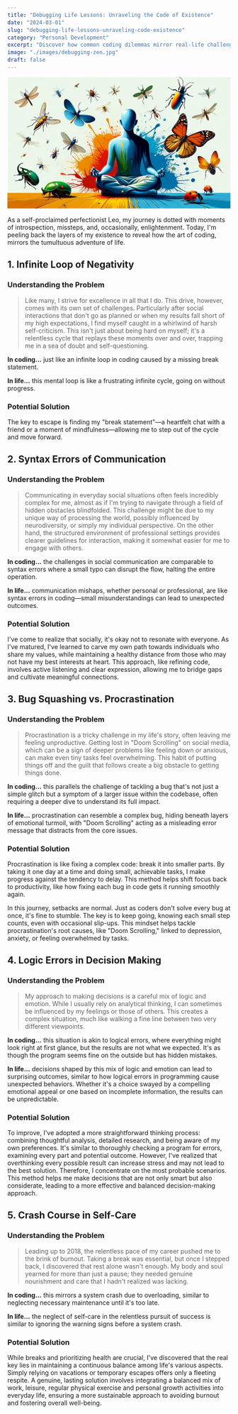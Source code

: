 ```yaml
---
title: "Debugging Life Lessons: Unraveling the Code of Existence"
date: "2024-03-01"
slug: "debugging-life-lessons-unraveling-code-existence"
category: "Personal Development"
excerpt: "Discover how common coding dilemmas mirror real-life challenges and explore practical solutions to navigate the complexities of both worlds."
image: "./images/debugging-zen.jpg"
draft: false
---
```


![Debugging Zen](./images/debugging-zen.jpg)
<br />

<div class="prose prose-lg max-w-none">

As a self-proclaimed perfectionist Leo, my journey is dotted with moments of introspection, missteps, and, occasionally, enlightenment. Today, I'm peeling back the layers of my existence to reveal how the art of coding, mirrors the tumultuous adventure of life.

## 1. Infinite Loop of Negativity

### Understanding the Problem
> Like many, I strive for excellence in all that I do. This drive, however, comes with its own set of challenges. Particularly after social interactions that don't go as planned or when my results fall short of my high expectations, I find myself caught in a whirlwind of harsh self-criticism. This isn't just about being hard on myself; it's a relentless cycle that replays these moments over and over, trapping me in a sea of doubt and self-questioning.

**In coding...** just like an infinite loop in coding caused by a missing break statement.

**In life...** this mental loop is like a frustrating infinite cycle, going on without progress.

### Potential Solution

The key to escape is finding my "break statement"—a heartfelt chat with a friend or a moment of mindfulness—allowing me to step out of the cycle and move forward.

## 2. Syntax Errors of Communication

### Understanding the Problem
> Communicating in everyday social situations often feels incredibly complex for me, almost as if I'm trying to navigate through a field of hidden obstacles blindfolded. This challenge might be due to my unique way of processing the world, possibly influenced by neurodiversity, or simply my individual perspective. On the other hand, the structured environment of professional settings provides clearer guidelines for interaction, making it somewhat easier for me to engage with others.

**In coding...** the challenges in social communication are comparable to syntax errors where a small typo can disrupt the flow, halting the entire operation.

**In life...** communication mishaps, whether personal or professional, are like syntax errors in coding—small misunderstandings can lead to unexpected outcomes.

### Potential Solution

I've come to realize that socially, it's okay not to resonate with everyone. As I've matured, I've learned to carve my own path towards individuals who share my values, while maintaining a healthy distance from those who may not have my best interests at heart. This approach, like refining code, involves active listening and clear expression, allowing me to bridge gaps and cultivate meaningful connections.

## 3. Bug Squashing vs. Procrastination

### Understanding the Problem
> Procrastination is a tricky challenge in my life's story, often leaving me feeling unproductive. Getting lost in "Doom Scrolling" on social media, which can be a sign of deeper problems like feeling down or anxious, can make even tiny tasks feel overwhelming. This habit of putting things off and the guilt that follows create a big obstacle to getting things done.

**In coding...** this parallels the challenge of tackling a bug that's not just a simple glitch but a symptom of a larger issue within the codebase, often requiring a deeper dive to understand its full impact.

**In life...** procrastination can resemble a complex bug, hiding beneath layers of emotional turmoil, with "Doom Scrolling" acting as a misleading error message that distracts from the core issues.

### Potential Solution

Procrastination is like fixing a complex code: break it into smaller parts. By taking it one day at a time and doing small, achievable tasks, I make progress against the tendency to delay. This method helps shift focus back to productivity, like how fixing each bug in code gets it running smoothly again.

In this journey, setbacks are normal. Just as coders don't solve every bug at once, it's fine to stumble. The key is to keep going, knowing each small step counts, even with occasional slip-ups. This mindset helps tackle procrastination's root causes, like "Doom Scrolling," linked to depression, anxiety, or feeling overwhelmed by tasks.

## 4. Logic Errors in Decision Making

### Understanding the Problem
> My approach to making decisions is a careful mix of logic and emotion. While I usually rely on analytical thinking, I can sometimes be influenced by my feelings or those of others. This creates a complex situation, much like walking a fine line between two very different viewpoints.

**In coding...** this situation is akin to logical errors, where everything might look right at first glance, but the results are not what we expected. It's as though the program seems fine on the outside but has hidden mistakes.

**In life...** decisions shaped by this mix of logic and emotion can lead to surprising outcomes, similar to how logical errors in programming cause unexpected behaviors. Whether it's a choice swayed by a compelling emotional appeal or one based on incomplete information, the results can be unpredictable.

### Potential Solution

To improve, I've adopted a more straightforward thinking process: combining thoughtful analysis, detailed research, and being aware of my own preferences. It's similar to thoroughly checking a program for errors, examining every part and potential outcome. However, I've realized that overthinking every possible result can increase stress and may not lead to the best solution. Therefore, I concentrate on the most probable scenarios. This method helps me make decisions that are not only smart but also considerate, leading to a more effective and balanced decision-making approach.

## 5. Crash Course in Self-Care

### Understanding the Problem
> Leading up to 2018, the relentless pace of my career pushed me to the brink of burnout. Taking a break was essential, but once I stepped back, I discovered that rest alone wasn't enough. My body and soul yearned for more than just a pause; they needed genuine nourishment and care that I hadn't realized was lacking.

**In coding...** this mirrors a system crash due to overloading, similar to neglecting necessary maintenance until it's too late.

**In life...** the neglect of self-care in the relentless pursuit of success is similar to ignoring the warning signs before a system crash.

### Potential Solution

While breaks and prioritizing health are crucial, I've discovered that the real key lies in maintaining a continuous balance among life's various aspects. Simply relying on vacations or temporary escapes offers only a fleeting respite. A genuine, lasting solution involves integrating a balanced mix of work, leisure, regular physical exercise and personal growth activities into everyday life, ensuring a more sustainable approach to avoiding burnout and fostering overall well-being.

</div>